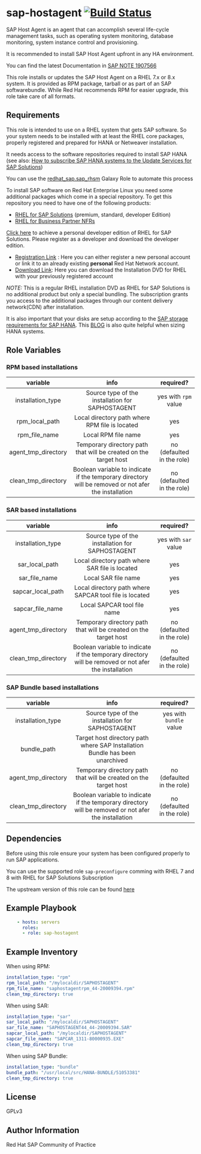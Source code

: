 # sap-hostagent [![Build Status](https://travis-ci.com/redhat-sap/sap-hostagent.svg?branch=master)](https://travis-ci.com/redhat-sap/sap-hostagent)

SAP Host Agent is an agent that can accomplish several life-cycle management tasks, such as operating system monitoring, database monitoring, system instance control and provisioning.

It is recommended to install SAP Host Agent upfront in any HA environment.

You can find the latest Documentation in [SAP NOTE 1907566](https://launchpad.support.sap.com/#/notes/1907566)

This role installs or updates the SAP Host Agent on a RHEL 7.x or 8.x system. It is provided as RPM package, tarball or as part of an SAP softwarebundle.
While Red Hat recommends RPM for easier upgrade, this role take care of all formats.

## Requirements

This role is intended to use on a RHEL system that gets SAP software.
So your system needs to be installed with at least the RHEL core packages, properly registered and prepared for HANA or Netweaver installation.

It needs access to the software repositories required to install SAP HANA (see also: [How to subscribe SAP HANA systems to the Update Services for SAP Solutions](https://access.redhat.com/solutions/3075991))

You can use the [redhat_sap.sap_rhsm](https://galaxy.ansible.com/redhat_sap/sap_rhsm) Galaxy Role to automate this process

To install SAP software on Red Hat Enterprise Linux you need some additional packages which come in a special repository. To get this repository you need to have one
of the following products:

- [RHEL for SAP Solutions](https://access.redhat.com/solutions/3082481) (premium, standard, developer Edition)
- [RHEL for Business Partner NFRs](https://partnercenter.redhat.com/NFRPageLayout)

[Click here](https://developers.redhat.com/products/sap/download/) to achieve a personal developer edition of RHEL for SAP Solutions. Please register as a developer and download the developer edition.

- [Registration Link](http://developers.redhat.com/register) :
  Here you can either register a new personal account or link it to an already existing **personal** Red Hat Network account.
- [Download Link](https://access.redhat.com/downloads/):
  Here you can download the Installation DVD for RHEL with your previously registered account

*NOTE:* This is a regular RHEL installation DVD as RHEL for SAP Solutions is no additional
 product but only a special bundling. The subscription grants you access to the additional
 packages through our content delivery network(CDN) after installation.

It is also important that your disks are setup according to the [SAP storage requirements for SAP HANA](https://www.sap.com/documents/2015/03/74cdb554-5a7c-0010-82c7-eda71af511fa.html). This [BLOG](https://blogs.sap.com/2017/03/07/the-ultimate-guide-to-effective-sizing-of-sap-hana/) is also quite helpful when sizing HANA systems.

## Role Variables

### RPM based installations

| variable | info | required? |
|:--------:|:----:|:---------:|
|installation_type|Source type of the installation for SAPHOSTAGENT|yes with `rpm` value|
|rpm_local_path|Local directory path where RPM file is located|yes|
|rpm_file_name|Local RPM file name|yes|
|agent_tmp_directory|Temporary directory path that will be created on the target host|no (defaulted in the role)|
|clean_tmp_directory|Boolean variable to indicate if the temporary directory will be removed or not afer the installation| no (defaulted in the role)|

### SAR based installations

| variable | info | required? |
|:--------:|:----:|:---------:|
|installation_type|Source type of the installation for SAPHOSTAGENT|yes with `sar` value|
|sar_local_path|Local directory path where SAR file is located|yes|
|sar_file_name|Local SAR file name|yes|
|sapcar_local_path|Local directory path where SAPCAR tool file is located|yes|
|sapcar_file_name|Local SAPCAR tool file name|yes|
|agent_tmp_directory|Temporary directory path that will be created on the target host|no (defaulted in the role)|
|clean_tmp_directory|Boolean variable to indicate if the temporary directory will be removed or not afer the installation| no (defaulted in the role)|

### SAP Bundle based installations

| variable | info | required? |
|:--------:|:----:|:---------:|
|installation_type|Source type of the installation for SAPHOSTAGENT|yes with `bundle` value|
|bundle_path|Target host directory path where SAP Installation Bundle has been unarchived|
|agent_tmp_directory|Temporary directory path that will be created on the target host|no (defaulted in the role)|
|clean_tmp_directory|Boolean variable to indicate if the temporary directory will be removed or not afer the installation| no (defaulted in the role)|

## Dependencies

Before using this role ensure your system has been configured properly to run SAP applications.

You can use the supported role `sap-preconfigure` comming with RHEL 7 and 8 with RHEL for SAP Solutions Subscription

The upstream version of this role can be found [here](https://github.com/linux-system-roles/sap-preconfigure)

## Example Playbook

```yaml
    - hosts: servers
      roles:
      - role: sap-hostagent
```

## Example Inventory

When using RPM:

```yaml
installation_type: "rpm"
rpm_local_path: "/mylocaldir/SAPHOSTAGENT"
rpm_file_name: "saphostagentrpm_44-20009394.rpm"
clean_tmp_directory: true
```

When using SAR:

```yaml
installation_type: "sar"
sar_local_path: "/mylocaldir/SAPHOSTAGENT"
sar_file_name: "SAPHOSTAGENT44_44-20009394.SAR"
sapcar_local_path: "/mylocaldir/SAPHOSTAGENT"
sapcar_file_name: "SAPCAR_1311-80000935.EXE"
clean_tmp_directory: true
```

When using SAP Bundle:

```yaml
installation_type: "bundle"
bundle_path: "/usr/local/src/HANA-BUNDLE/51053381"
clean_tmp_directory: true
```

## License

GPLv3

## Author Information

Red Hat SAP Community of Practice
